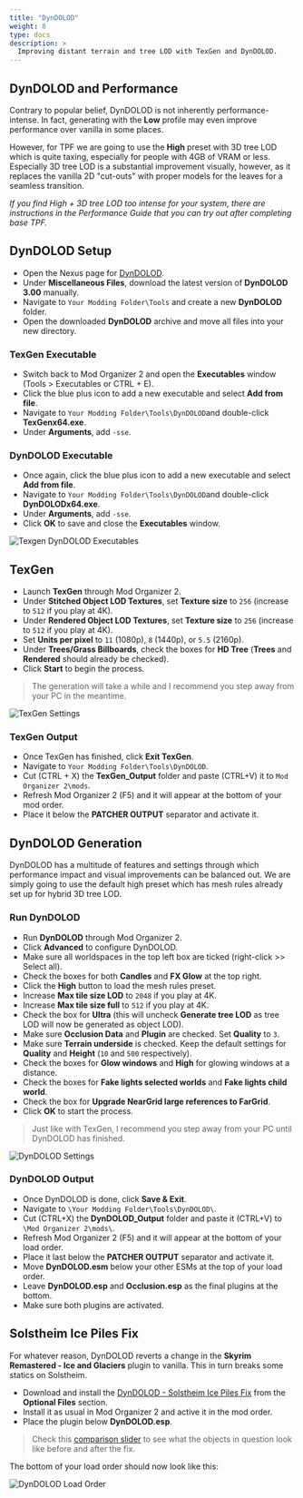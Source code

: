 ```yaml
---
title: "DynDOLOD"
weight: 8
type: docs
description: >
  Improving distant terrain and tree LOD with TexGen and DynDOLOD.
---
```


## DynDOLOD and Performance

Contrary to popular belief, DynDOLOD is not inherently performance-intense. In fact, generating with the **Low** profile may even improve performance over vanilla in some places.

However, for TPF we are going to use the **High** preset with 3D tree LOD which is quite taxing, especially for people with 4GB of VRAM or less. Especially 3D tree LOD is a substantial improvement visually, however, as it replaces the vanilla 2D "cut-outs" with proper models for the leaves for a seamless transition.

*If you find High + 3D tree LOD too intense for your system, there are instructions in the Performance Guide that you can try out after completing base TPF.*

## DynDOLOD Setup

- Open the Nexus page for [DynDOLOD](https://www.nexusmods.com/skyrimspecialedition/mods/32382?tab=files).
- Under **Miscellaneous Files**, download the latest version of **DynDOLOD 3.00** manually.
- Navigate to `Your Modding Folder\Tools` and create a new **DynDOLOD** folder.
- Open the downloaded **DynDOLOD** archive and move all files into your new directory.

### TexGen Executable

* Switch back to Mod Organizer 2 and open the **Executables** window (Tools > Executables or CTRL + E).
* Click the blue plus icon to add a new executable and select **Add from file**.
* Navigate to `Your Modding Folder\Tools\DynDOLOD`and double-click **TexGenx64.exe**.
* Under **Arguments**, add `-sse`.

### DynDOLOD Executable

* Once again, click the blue plus icon to add a new executable and select **Add from file**.
* Navigate to `Your Modding Folder\Tools\DynDOLOD`and double-click **DynDOLODx64.exe**.
* Under **Arguments**, add `-sse`.
* Click **OK** to save and close the **Executables** window.

![Texgen DynDOLOD Executables](/Pictures/tpf/finalisation/texgen-dyndolod-executables.png)

## TexGen

- Launch **TexGen** through Mod Organizer 2.
- Under **Stitched Object LOD Textures**, set **Texture size** to `256` (increase to `512` if you play at 4K).
- Under **Rendered Object LOD Textures**, set **Texture size** to `256` (increase to `512` if you play at 4K).
- Set **Units per pixel** to `11` (1080p), `8` (1440p), or `5.5` (2160p).
- Under **Trees/Grass Billboards**, check the boxes for **HD Tree** (**Trees** and **Rendered** should already be checked).
- Click **Start** to begin the process.

> The generation will take a while and I recommend you step away from your PC in the meantime.

![TexGen Settings](/Pictures/tpf/finalisation/texgen-settings.png)

### TexGen Output

- Once TexGen has finished, click **Exit TexGen**.
- Navigate to `Your Modding Folder\Tools\DynDOLOD`.
- Cut (CTRL + X) the **TexGen_Output** folder and paste (CTRL+V) it to `Mod Organizer 2\mods`.
- Refresh Mod Organizer 2 (F5) and it will appear at the bottom of your mod order.
- Place it below the **PATCHER OUTPUT** separator and activate it.

## DynDOLOD Generation

DynDOLOD has a multitude of features and settings through which performance impact and visual improvements can be balanced out. We are simply going to use the default high preset which has mesh rules already set up for hybrid 3D tree LOD.

### Run DynDOLOD

- Run **DynDOLOD** through Mod Organizer 2.
- Click **Advanced** to configure DynDOLOD.
- Make sure all worldspaces in the top left box are ticked (right-click >> Select all).
- Check the boxes for both **Candles** and **FX Glow** at the top right.
- Click the **High** button to load the mesh rules preset.
- Increase **Max tile size LOD** to `2048` if you play at 4K.
- Increase **Max tile size full** to `512` if you play at 4K.
- Check the box for **Ultra** (this will uncheck **Generate tree LOD** as tree LOD will now be generated as object LOD).
- Make sure **Occlusion Data** and **Plugin** are checked. Set **Quality** to `3`.
- Make sure **Terrain underside** is checked. Keep the default settings for **Quality** and **Height** (`10` and `500` respectively).
- Check the boxes for **Glow windows** and **High** for glowing windows at a distance.
- Check the boxes for **Fake lights selected worlds** and **Fake lights child world**.
- Check the box for **Upgrade NearGrid large references to FarGrid**.
- Click **OK** to start the process.

> Just like with TexGen, I recommend you step away from your PC until DynDOLOD has finished.

![DynDOLOD Settings](/Pictures/tpf/finalisation/dyndolod-settings.png)

### DynDOLOD Output

- Once DynDOLOD is done, click **Save & Exit**.
- Navigate to `\Your Modding Folder\Tools\DynDOLOD\`.
- Cut (CTRL+X) the **DynDOLOD_Output** folder and paste it (CTRL+V) to `\Mod Organizer 2\mods\`.
- Refresh Mod Organizer 2 (F5) and it will appear at the bottom of your load order.
- Place it last below the **PATCHER OUTPUT** separator and activate it.
- Move **DynDOLOD.esm** below your other ESMs at the top of your load order.
- Leave **DynDOLOD.esp** and **Occlusion.esp** as the final plugins at the bottom.
- Make sure both plugins are activated.

## Solstheim Ice Piles Fix

For whatever reason, DynDOLOD reverts a change in the **Skyrim Remastered - Ice and Glaciers** plugin to vanilla. This in turn breaks some statics on Solstheim.

- Download and install the [DynDOLOD - Solstheim Ice Piles Fix](https://www.nexusmods.com/skyrimspecialedition/mods/14223?tab=files) from the **Optional Files** section.
- Install it as usual in Mod Organizer 2 and active it in the mod order.
- Place the plugin below **DynDOLOD.esp**.

> Check this [comparison slider](https://imgsli.com/NjUxMzE) to see what the objects in question look like before and after the fix.

The bottom of your load order should now look like this:

![DynDOLOD Load Order](/Pictures/tpf/finalisation/dyndolod-load-order.png)